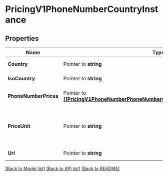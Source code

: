# PricingV1PhoneNumberCountryInstance

## Properties

Name | Type | Description | Notes
------------ | ------------- | ------------- | -------------
**Country** | Pointer to **string** | The name of the country. |
**IsoCountry** | Pointer to **string** | The [ISO country code](http://en.wikipedia.org/wiki/ISO_3166-1_alpha-2). |
**PhoneNumberPrices** | Pointer to [**[]PricingV1PhoneNumberPhoneNumberCountryInstancePhoneNumberPrices**](PricingV1PhoneNumberPhoneNumberCountryInstancePhoneNumberPrices.md) | The list of [PhoneNumberPrice](https://www.twilio.com/docs/phone-numbers/pricing#phone-number-price) records. |
**PriceUnit** | Pointer to **string** | The currency in which prices are measured, specified in [ISO 4127](http://www.iso.org/iso/home/standards/currency_codes.htm) format (e.g. `usd`, `eur`, `jpy`). |
**Url** | Pointer to **string** | The absolute URL of the resource. |

[[Back to Model list]](../README.md#documentation-for-models) [[Back to API list]](../README.md#documentation-for-api-endpoints) [[Back to README]](../README.md)


